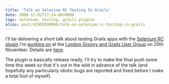 ```yaml
---
title: 'Talk on Selenium RC Testing In Grails'
date: 2009-11-02T17:24:00+0000
tags: selenium, testing, grails plugins
alias: post/42902630990/talk-on-selenium-rc-testing-in-grails
---
```


I'll be delivering a short talk about testing Grails apps with the [Selenium RC plugin][1] I'm [working on][2] at the [London Groovy and Grails User Group][3] on 20th November. Details are [here][4].

The plugin is basically release ready, I'll try to make the final push some time this week so that it's out in the wild in advance of the talk (and hopefully any particularly idiotic bugs are reported and fixed before I make a total fool of myself).

[1]: http://github.com/robfletcher/grails-selenium-rc
[2]: http://blog.freeside.co/post/42902592328/testing-grails-apps-with-selenium-rc
[3]: http://skillsmatter.com/user-group/java-jee/ggug
[4]: http://skillsmatter.com/event/java-jee/testing-grails-applications-with-selenium-rc

